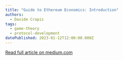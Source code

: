 ```yaml
---
title: "Guide to Ethereum Economics: Introduction"
authors:
  - Davide Crapis
tags:
  - game-theory
  - protocol-development
datePublished: 2023-01-12T12:00:00.000Z
---
```


[Read full article on medium.com](https://medium.com/@dcrapis/guide-to-ethereum-economics-introduction-abe89a873d09)
